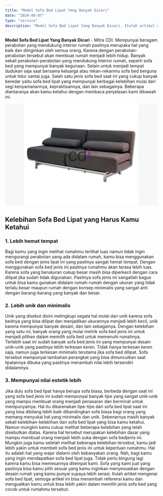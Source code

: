 ```yaml
---
title: "Model Sofa Bed Lipat Yang Banyak Dicari"
date: "2024-09-07"
type: "service"
description: "Model Sofa Bed Lipat Yang Banyak Dicari. Itulah artikel mengenai sofa bed lipat, semoga artikel ini bisa menambah referensi kamu dan menguatkan kamu untuk bi..."
---
```


**Model Sofa Bed Lipat Yang Banyak Dicari** - Mitra CDI. Mempunyai beragam perabotan yang mendukung interior rumah pastinya merupaka hal yang baik dan diinginkan oleh semua orang. Karena dengan perabotan-perabotan tersebut akan membuat rumah menjadi lebih hidup.
Banyak sekali perabotan-perabotan yang mendukung interior rumah, seperti sofa bed yang mempunyai banyak kegunaan. Selain untuk menjadi tempat dudukan saja saat bersama keluarga atau rekan-rekanmu sofa bed berguna untuk tidur santai juga.
Salah satu jenis sofa bed saat ini yang cukup banyak beredar yaitu sofa bed lipat yang mempunyai berbagai kelebihan mulai dari segi kenyamanannya, kepraktisannya, dan lain sebagainya. Beberapa diantaranya akan kamu ketahui dengan membaca penjelasan kami dibawah ini.

![Sofa bed lipat](/images/blog/sofa-bed-lipat-001.jpg)

## Kelebihan Sofa Bed Lipat yang Harus Kamu Ketahui
### 1\. Lebih hemat tempat
Bagi kamu yang ingin melihat rumahmu terlihat luas namun tidak ingin mengurangi perabotan yang ada didalam rumah, kamu bisa menggunakan sofa bed dengan jenis lipat ini yang pastinya sangat hemat tempat.
Dengan menggunakan sofa bed jenis ini pastinya rumahmu akan terasa lebih luas. Karena sofa yang berukuran cukup besar masih bisa diperkecil dengan cara dilipat jika sudah tidak digunakan.
Pastinya sofa jenis ini sangatlah bagus untuk bisa kamu gunakan didalam rumah-rumah dengan ukuran yang tidak terlalu besar maupun rumah dengan konsep minimalis yang sangat anti dengan barang-barang yang banyak dan besar.
### 2\. Lebih unik dan minimalis
Unik yang disebut disini melingkupi segala hal mulai dari unik karena sofa bednya yang bisa dilipat dan menjadikan ukurannya menjadi lebih kecil, unik karena mempunyai banyak desain, dan lain sebagainya.
Dengan kelebihan yang satu ini, banyak orang yang mulai melirik sofa bed jenis ini untuk menjadi pilihan dalam memilih sofa bed untuk memenuhi rumahnya. Terlebih saat ini sudah banyak sofa bed jenis ini yang mempunyai desain unik-unik yang pastinya lebih terkesan keren.
Tidak hanya terkesan keren saja, namun juga terkesan minimalis terutama jika sofa bed dilipat. Sofa tersebut mempunyai tambahan perangkat yang bisa dimunculkan saat lipatannya dibuka yang pastinya menambah nilai lebih tersendiri didalamnya.
### 3\. Mempunyai nilai estetik lebih
Jika dulu sofa bed lipat hanya berupa sofa biasa, berbeda dengan saat ini yang sofa bed jenis ini sudah mempunyai banyak tipe yang sangat unik-unik yang mampu membuat orang menjadi penasaran dan berminat untuk mempunyainya.
Hal itu dikarenakan tipe-tipe dari sofa bed lipat saat ini yang bisa dibilang lebih baik dibandingkan sofa biasa bagi orang yang memang menyukai hal yang minimalis dan unik.
Sebenarnya masih banyak sekali kelebihan-kelebihan dari sofa bed lipat yang bisa kamu ketahui. Namun mungkin kamu cukup melihat beberapa kelebihan yang telah disebutkan diatas. Karena hal tersebut merupakan kelebihan dasar yang mampu membuat orang menjadi lebih suka dengan sofa bedjenis ini.
Mungkin juga kamu setelah melihat beberapa kelebihan tersebut, kamu jadi lebih yakin untuk membeli sofa bed jenis ini untuk keperluan rumahmu. Hal itu adalah hal yang wajar dialami oleh kebanyakan orang.
Nah, bagi kamu yang ingin mendapatkan sofa bed lipat juga. Tidak perlu bingung lagi karena kamu bisa memesannya ditempat kami. Sofa yang kami jual yang pastinya bisa kamu pilih sesuai yang kamu inginkan menyesuaikan dengan desain rumah yang kamu punyai supaya lebih serasi.
Itulah artikel mengenai sofa bed lipat, semoga artikel ini bisa menambah referensi kamu dan menguatkan kamu untuk bisa lebih yakin dalam memilih jenis sofa bed yang cocok untuk rumahmu tersebut.
